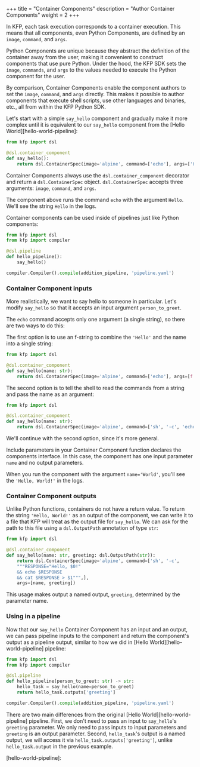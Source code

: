 +++
title = "Container Components"
description = "Author Container Components"
weight = 2
+++

In KFP, each task execution corresponds to a container execution. This means that all components, even Python Components, are defined by an `image`, `command`, and `args`.

Python Components are unique because they abstract the definition of the container away from the user, making it convenient to construct components that use pure Python. Under the hood, the KFP SDK sets the `image`, `commands`, and `args` to the values needed to execute the Python component for the user.

By comparison, Container Components enable the component authors to set the `image`, `command`, and `args` directly. This makes it possible to author components that execute shell scripts, use other languages and binaries, etc., all from within the KFP Python SDK.

Let's start with a simple `say_hello` component and gradually make it more complex until it is equivalent to our `say_hello` component from the [Hello World][hello-world-pipeline]:

```python
from kfp import dsl

@dsl.container_component
def say_hello():
    return dsl.ContainerSpec(image='alpine', command=['echo'], args=['Hello'])
```

Container Components always use the `dsl.container_component` decorator and return a `dsl.ContainerSpec` object. `dsl.ContainerSpec` accepts three arguments: `image`, `command`, and `args`.

The component above runs the command `echo` with the argument `Hello`. We'll see the string `Hello` in the logs.

Container components can be used inside of pipelines just like Python components:

```python
from kfp import dsl
from kfp import compiler

@dsl.pipeline
def hello_pipeline():
    say_hello()

compiler.Compiler().compile(addition_pipeline, 'pipeline.yaml')
```

### Container Component inputs
More realistically, we want to say hello to someone in particular. Let's modify `say_hello` so that it accepts an input argument `person_to_greet`.

The `echo` command accepts only one argument (a single string), so there are two ways to do this:

The first option is to use an f-string to combine the `'Hello'` and the name into a single string:

```python
from kfp import dsl

@dsl.container_component
def say_hello(name: str):
    return dsl.ContainerSpec(image='alpine', command=['echo'], args=[f'Hello, {name}!'])
```

The second option is to tell the shell to read the commands from a string and pass the name as an argument:

```python
from kfp import dsl

@dsl.container_component
def say_hello(name: str):
    return dsl.ContainerSpec(image='alpine', command=['sh', '-c', 'echo Hello, $0!'], args=[name])
```

We'll continue with the second option, since it's more general.

Include parameters in your Container Component function declares the components interface. In this case, the component has one input parameter `name` and no output parameters.

When you run the component with the argument `name='World'`, you'll see the `'Hello, World!'` in the logs.

### Container Component outputs
 
Unlike Python functions, containers do not have a return value. To return the string `'Hello, World!'` as an output of the component, we can write it to a file that KFP will treat as the output file for `say_hello`. We can ask for the path to this file using a `dsl.OutputPath` annotation of type `str`:

```python
from kfp import dsl

@dsl.container_component
def say_hello(name: str, greeting: dsl.OutputPath(str)):
    return dsl.ContainerSpec(image='alpine', command=['sh', '-c',
    """RESPONSE="Hello, $0!"
    && echo $RESPONSE
    && cat $RESPONSE > $1""",],
    args=[name, greeting])
```

This usage makes output a named output, `greeting`, determined by the parameter name.

### Using in a pipeline

Now that our `say_hello` Container Component has an input and an output, we can pass pipeline inputs to the component and return the component's output as a pipeline output, similar to how we did in [Hello World][hello-world-pipeline] pipeline:

```python
from kfp import dsl
from kfp import compiler

@dsl.pipeline
def hello_pipeline(person_to_greet: str) -> str:
    hello_task = say_hello(name=person_to_greet)
    return hello_task.outputs['greeting']

compiler.Compiler().compile(addition_pipeline, 'pipeline.yaml')
```

There are two main differences from the original [Hello World][hello-world-pipeline] pipeline. First, we don't need to pass an input to `say_hello`'s `greeting` parameter. We only need to pass inputs to input parameters and `greeting` is an output parameter. Second, `hello_task`'s output is a named output, we will access it via `hello_task.outputs['greeting']`, unlike `hello_task.output` in the previous example.

[hello-world-pipeline]: